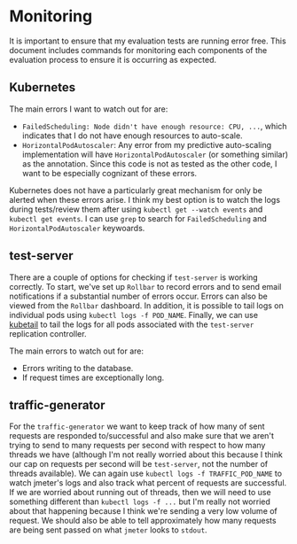 # Monitoring

It is important to ensure that my evaluation tests are running error free. This
document includes commands for monitoring each components of the evaluation
process to ensure it is occurring as expected.

## Kubernetes

The main errors I want to watch out for are:
- `FailedScheduling: Node didn't have enough resource: CPU, ...`, which
  indicates that I do not have enough resources to auto-scale.
- `HorizontalPodAutoscaler`: Any error from my predictive auto-scaling
  implementation will have `HorizontalPodAutoscaler` (or something similar) as
  the annotation. Since this code is not as tested as the other code, I want to
  be especially cognizant of these errors.

Kubernetes does not have a particularly great mechanism for only be alerted when
these errors arise. I think my best option is to watch the logs during
tests/review them after using `kubectl get --watch events` and `kubectl get
events`. I can use `grep` to search for `FailedScheduling` and
`HorizontalPodAutoscaler` keywoards.

## test-server

There are a couple of options for checking if `test-server` is working
correctly. To start, we've set up `Rollbar` to record errors and to send email
notifications if a substantial number of errors occur. Errors can also be viewed
from the `Rollbar` dashboard. In addition, it is
possible to tail logs on individual pods using `kubectl logs -f POD_NAME`.
Finally, we can use [kubetail](https://github.com/johanhaleby/kubetail) to tail
the logs for all pods associated with the `test-server` replication controller.

The main errors to watch out for are:
- Errors writing to the database.
- If request times are exceptionally long.

## traffic-generator

For the `traffic-generator` we want to keep track of how many of sent requests
are responded to/successful and also make sure that we aren't trying to send to
many requests per second with respect to how many threads we have (although I'm
not really worried about this because I think our cap on requests per second
will be `test-server`, not the number of threads available). We can again use
`kubectl logs -f TRAFFIC_POD_NAME` to watch jmeter's logs and also track what
percent of requests are successful. If we are worried about running out of
threads, then we will need to use something different than `kubectl logs -f ...`
but I'm really not worried about that happening because I think we're sending a
very low volume of request. We should also be able to tell approximately how
many requests are being sent passed on what `jmeter` looks to `stdout`.
